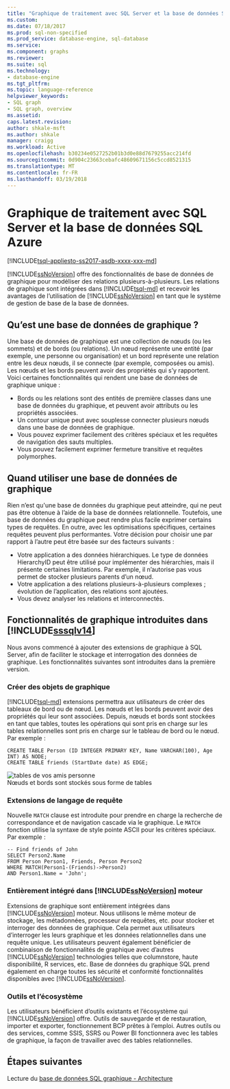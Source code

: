 ```yaml
---
title: "Graphique de traitement avec SQL Server et la base de données SQL Azure | Documents Microsoft"
ms.custom: 
ms.date: 07/18/2017
ms.prod: sql-non-specified
ms.prod_service: database-engine, sql-database
ms.service: 
ms.component: graphs
ms.reviewer: 
ms.suite: sql
ms.technology:
- database-engine
ms.tgt_pltfrm: 
ms.topic: language-reference
helpviewer_keywords:
- SQL graph
- SQL graph, overview
ms.assetid: 
caps.latest.revision: 
author: shkale-msft
ms.author: shkale
manager: craigg
ms.workload: Active
ms.openlocfilehash: b30234e0527252b01b3d0e88d7679255acc214fd
ms.sourcegitcommit: 0d904c23663cebafc48609671156c5ccd8521315
ms.translationtype: MT
ms.contentlocale: fr-FR
ms.lasthandoff: 03/19/2018
---
```

# <a name="graph-processing-with-sql-server-and-azure-sql-database"></a>Graphique de traitement avec SQL Server et la base de données SQL Azure
[!INCLUDE[tsql-appliesto-ss2017-asdb-xxxx-xxx-md](../../includes/tsql-appliesto-ss2017-asdb-xxxx-xxx-md.md)]

[!INCLUDE[ssNoVersion](../../includes/ssnoversion-md.md)] offre des fonctionnalités de base de données de graphique pour modéliser des relations plusieurs-à-plusieurs. Les relations de graphique sont intégrées dans [!INCLUDE[tsql-md](../../includes/tsql-md.md)] et recevoir les avantages de l’utilisation de [!INCLUDE[ssNoVersion](../../includes/ssnoversion-md.md)] en tant que le système de gestion de base de la base de données.


## <a name="what-is-a-graph-database"></a>Qu’est une base de données de graphique ?  
Une base de données de graphique est une collection de nœuds (ou les sommets) et de bords (ou relations). Un nœud représente une entité (par exemple, une personne ou organisation) et un bord représente une relation entre les deux nœuds, il se connecte (par exemple, composées ou amis). Les nœuds et les bords peuvent avoir des propriétés qui s’y rapportent. Voici certaines fonctionnalités qui rendent une base de données de graphique unique :  
-   Bords ou les relations sont des entités de première classes dans une base de données du graphique, et peuvent avoir attributs ou les propriétés associées. 
-   Un contour unique peut avec souplesse connecter plusieurs nœuds dans une base de données de graphique.
-   Vous pouvez exprimer facilement des critères spéciaux et les requêtes de navigation des sauts multiples.
-   Vous pouvez facilement exprimer fermeture transitive et requêtes polymorphes.

## <a name="when-to-use-a-graph-database"></a>Quand utiliser une base de données de graphique

Rien n’est qu'une base de données du graphique peut atteindre, qui ne peut pas être obtenue à l’aide de la base de données relationnelle. Toutefois, une base de données du graphique peut rendre plus facile exprimer certains types de requêtes. En outre, avec les optimisations spécifiques, certaines requêtes peuvent plus performantes. Votre décision pour choisir une par rapport à l’autre peut être basée sur des facteurs suivants :  
-   Votre application a des données hiérarchiques. Le type de données HierarchyID peut être utilisé pour implémenter des hiérarchies, mais il présente certaines limitations. Par exemple, il n’autorise pas vous permet de stocker plusieurs parents d’un nœud.
-   Votre application a des relations plusieurs-à-plusieurs complexes ; évolution de l’application, des relations sont ajoutées.
-   Vous devez analyser les relations et interconnectés.

## <a name="graph-features-introduced-in-includesssqlv14includessssqlv14-mdmd"></a>Fonctionnalités de graphique introduites dans [!INCLUDE[sssqlv14](../../includes/sssqlv14-md.md)] 
Nous avons commencé à ajouter des extensions de graphique à SQL Server, afin de faciliter le stockage et interrogation des données de graphique. Les fonctionnalités suivantes sont introduites dans la première version. 


### <a name="create-graph-objects"></a>Créer des objets de graphique
[!INCLUDE[tsql-md](../../includes/tsql-md.md)] extensions permettra aux utilisateurs de créer des tableaux de bord ou de nœud. Les nœuds et les bords peuvent avoir des propriétés qui leur sont associées. Depuis, nœuds et bords sont stockées en tant que tables, toutes les opérations qui sont pris en charge sur les tables relationnelles sont pris en charge sur le tableau de bord ou le nœud. Par exemple :  

```   
CREATE TABLE Person (ID INTEGER PRIMARY KEY, Name VARCHAR(100), Age INT) AS NODE;
CREATE TABLE friends (StartDate date) AS EDGE;
```   

![tables de vos amis personne](../../relational-databases/graphs/media/person-friends-tables.png "nœud Person et vos amis tableaux de bord")  
Nœuds et bords sont stockés sous forme de tables  

### <a name="query-language-extensions"></a>Extensions de langage de requête  
Nouvelle `MATCH` clause est introduite pour prendre en charge la recherche de correspondance et de navigation cascade via le graphique. Le `MATCH` fonction utilise la syntaxe de style pointe ASCII pour les critères spéciaux. Par exemple :  

```   
-- Find friends of John
SELECT Person2.Name 
FROM Person Person1, Friends, Person Person2
WHERE MATCH(Person1-(Friends)->Person2)
AND Person1.Name = 'John';
```   
 
### <a name="fully-integrated-in-includessnoversionincludesssnoversion-mdmd-engine"></a>Entièrement intégré dans [!INCLUDE[ssNoVersion](../../includes/ssnoversion-md.md)] moteur 
Extensions de graphique sont entièrement intégrées dans [!INCLUDE[ssNoVersion](../../includes/ssnoversion-md.md)] moteur. Nous utilisons le même moteur de stockage, les métadonnées, processeur de requêtes, etc. pour stocker et interroger des données de graphique. Cela permet aux utilisateurs d’interroger les leurs graphique et les données relationnelles dans une requête unique. Les utilisateurs peuvent également bénéficier de combinaison de fonctionnalités de graphique avec d’autres [!INCLUDE[ssNoVersion](../../includes/ssnoversion-md.md)] technologies telles que columnstore, haute disponibilité, R services, etc. Base de données du graphique SQL prend également en charge toutes les sécurité et conformité fonctionnalités disponibles avec [!INCLUDE[ssNoVersion](../../includes/ssnoversion-md.md)].
 
### <a name="tooling-and-ecosystem"></a>Outils et l’écosystème  
Les utilisateurs bénéficient d’outils existants et l’écosystème qui [!INCLUDE[ssNoVersion](../../includes/ssnoversion-md.md)] offre. Outils de sauvegarde et de restauration, importer et exporter, fonctionnement BCP prêtes à l’emploi. Autres outils ou des services, comme SSIS, SSRS ou Power BI fonctionnera avec les tables de graphique, la façon de travailler avec des tables relationnelles.
 
 ## <a name="next-steps"></a>Étapes suivantes  
Lecture du [base de données SQL graphique - Architecture](./sql-graph-architecture.md)
   

